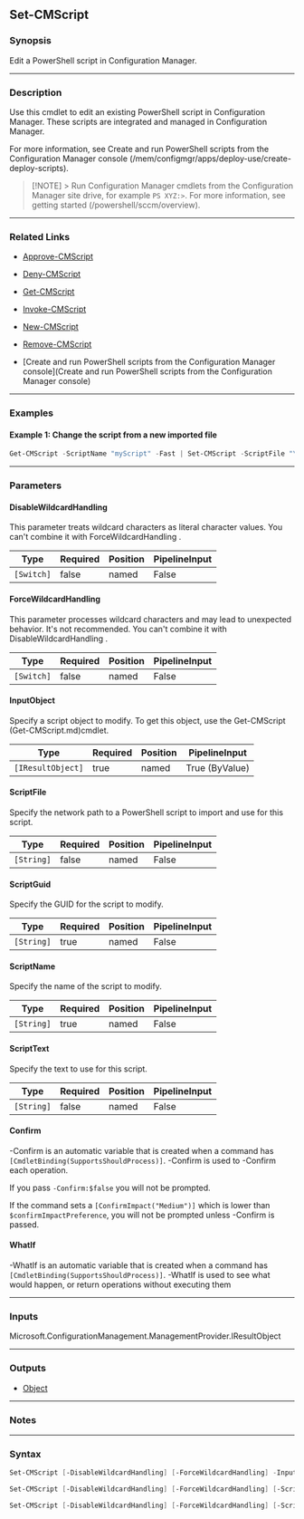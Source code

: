 Set-CMScript
------------




### Synopsis
Edit a PowerShell script in Configuration Manager.



---


### Description

Use this cmdlet to edit an existing PowerShell script in Configuration Manager. These scripts are integrated and managed in Configuration Manager.



For more information, see Create and run PowerShell scripts from the Configuration Manager console (/mem/configmgr/apps/deploy-use/create-deploy-scripts).



> [!NOTE] > Run Configuration Manager cmdlets from the Configuration Manager site drive, for example `PS XYZ:>`. For more information, see getting started (/powershell/sccm/overview).



---


### Related Links
* [Approve-CMScript](Approve-CMScript)



* [Deny-CMScript](Deny-CMScript)



* [Get-CMScript](Get-CMScript)



* [Invoke-CMScript](Invoke-CMScript)



* [New-CMScript](New-CMScript)



* [Remove-CMScript](Remove-CMScript)



* [Create and run PowerShell scripts from the Configuration Manager console](Create and run PowerShell scripts from the Configuration Manager console)





---


### Examples
#### Example 1: Change the script from a new imported file
```PowerShell
Get-CMScript -ScriptName "myScript" -Fast | Set-CMScript -ScriptFile "\\server\share\script.ps1"
```



---


### Parameters
#### **DisableWildcardHandling**

This parameter treats wildcard characters as literal character values. You can't combine it with ForceWildcardHandling .






|Type      |Required|Position|PipelineInput|
|----------|--------|--------|-------------|
|`[Switch]`|false   |named   |False        |



#### **ForceWildcardHandling**

This parameter processes wildcard characters and may lead to unexpected behavior. It's not recommended. You can't combine it with DisableWildcardHandling .






|Type      |Required|Position|PipelineInput|
|----------|--------|--------|-------------|
|`[Switch]`|false   |named   |False        |



#### **InputObject**

Specify a script object to modify. To get this object, use the Get-CMScript (Get-CMScript.md)cmdlet.






|Type             |Required|Position|PipelineInput |
|-----------------|--------|--------|--------------|
|`[IResultObject]`|true    |named   |True (ByValue)|



#### **ScriptFile**

Specify the network path to a PowerShell script to import and use for this script.






|Type      |Required|Position|PipelineInput|
|----------|--------|--------|-------------|
|`[String]`|false   |named   |False        |



#### **ScriptGuid**

Specify the GUID for the script to modify.






|Type      |Required|Position|PipelineInput|
|----------|--------|--------|-------------|
|`[String]`|true    |named   |False        |



#### **ScriptName**

Specify the name of the script to modify.






|Type      |Required|Position|PipelineInput|
|----------|--------|--------|-------------|
|`[String]`|true    |named   |False        |



#### **ScriptText**

Specify the text to use for this script.






|Type      |Required|Position|PipelineInput|
|----------|--------|--------|-------------|
|`[String]`|false   |named   |False        |



#### **Confirm**
-Confirm is an automatic variable that is created when a command has ```[CmdletBinding(SupportsShouldProcess)]```.
-Confirm is used to -Confirm each operation.

If you pass ```-Confirm:$false``` you will not be prompted.


If the command sets a ```[ConfirmImpact("Medium")]``` which is lower than ```$confirmImpactPreference```, you will not be prompted unless -Confirm is passed.

#### **WhatIf**
-WhatIf is an automatic variable that is created when a command has ```[CmdletBinding(SupportsShouldProcess)]```.
-WhatIf is used to see what would happen, or return operations without executing them


---


### Inputs
Microsoft.ConfigurationManagement.ManagementProvider.IResultObject





---


### Outputs
* [Object](https://learn.microsoft.com/en-us/dotnet/api/System.Object)






---


### Notes




---


### Syntax
```PowerShell
Set-CMScript [-DisableWildcardHandling] [-ForceWildcardHandling] -InputObject <IResultObject> [-ScriptFile <String>] [-ScriptText <String>] [-Confirm] [-WhatIf] [<CommonParameters>]
```
```PowerShell
Set-CMScript [-DisableWildcardHandling] [-ForceWildcardHandling] [-ScriptFile <String>] -ScriptGuid <String> [-ScriptText <String>] [-Confirm] [-WhatIf] [<CommonParameters>]
```
```PowerShell
Set-CMScript [-DisableWildcardHandling] [-ForceWildcardHandling] [-ScriptFile <String>] -ScriptName <String> [-ScriptText <String>] [-Confirm] [-WhatIf] [<CommonParameters>]
```
